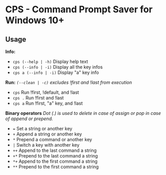 # CPS - Command Prompt Saver for Windows 10+

## Usage
**Info:**
- `cps (--help | -h)`     Display help text
- `cps (--info | -i)`      Display all the key infos
- `cps a (--info | -i)`    Display "a" key info

**Run:**
*`(--clean | -c)` excludes !first and !last from execution*
- `cps`                    Run !first, !default, and !last
- `cps .`                  Run !first and !last
- `cps a`                  Run !first, "a" key, and !last

**Binary operators**
*Dot (.) is used to delete in case of assign or pop in case of append or prepend.*
- `=`     Set a string or another key
- `+`    Append a string or another key
- `*`     Prepend a command or another key
- `|`     Switch a key with another key
- `++`    Append to the last command a string
- `+*`    Prepend to the last command a string
- `*+`    Append to the first command a string
- `**`    Prepend to the first command a string